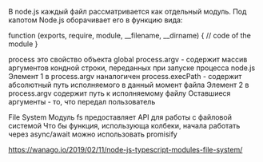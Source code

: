 В node.js каждый файл рассматривается как отдельный модуль.
Под капотом Node.js оборачивает его в функцию вида:

function (exports, require, module, __filename, __dirname) {
  // code of the module
}

process это свойство объекта global
process.argv - содержит массив аргументов кондной строки, переданных при запуске процесса node.js
Элемент 1 в process.argv наналогичен process.execPath - содержит абсолютный путь исполняемого в данный момент файла
Элемент 2 в process.argv содержит путь к исполняемому файлу
Оставшиеся аргументы - то, что передал пользователь

File System
Модуль fs предоставляет API для работы с файловой системой
Что бы функция, использующа колбеки, начала работать через async/await можно использовать promisify

https://wanago.io/2019/02/11/node-js-typescript-modules-file-system/